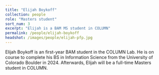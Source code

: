 ```yaml
---
title: "Elijah Boykoff"
collection: people
role: "Masters student"
sort_num: 3
excerpt: "Elijah is a BAM MS student in COLUMN"
permalink: /people/elijah-boykoff
headshot: /images/people/elijah-pfp.jpg
---
```


Elijah Boykoff is an first-year BAM student in the COLUMN Lab. He is on course to complete his BS in Information Science from the University of Colorado Boulder in 2024. Afterwards, Elijah will be a full-time Masters student in COLUMN.
